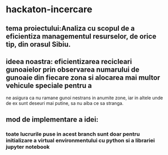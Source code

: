 # hackaton-incercare

## tema proiectului:Analiza cu scopul de a eficientiza managementul resurselor, de orice tip, din orasul Sibiu.
## ideea noastra: eficientizarea recicleari gunoaielor prin observarea numarului de gunoaie din fiecare zona si alocarea mai multor vehicule speciale pentru a 
ne asigura ca nu ramane gunoi nestrans in anumite zone, iar in altele unde de ex sunt deseuri mai putine, sa nu aiba ce sa stranga.
## mod de implementare a idei:
### toate lucrurile puse in acest branch sunt doar pentru initializare a virtual environmentului cu python si a librariei jupyter notebook
